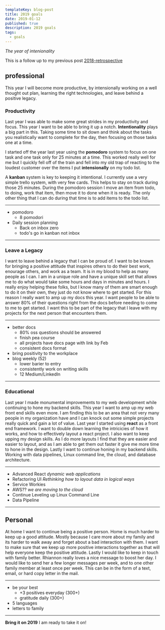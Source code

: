 ```yaml
---
templateKey: blog-post
title: 2019 goals
date: 2019-01-12
published: true
description: 2019 goals
tags:
  - goals
---
```


<style>
strong {
    /* color: goldenrod; */
    /* text-shadow: 0rem 1px 1px goldenrod; */
}
</style>

_The year of intenionality_

This is a follow up to my previous post [2018-retrospective](https://waylonwalker.com/2018-retrospective/)

## professional

This year I will become more productive, by intensionally working on a well thought out plan, learning the right technologies, and leave behind a positive legacy.

### Productivity

Last year I was able to make some great strides in my productivity and focus.  This year I want to be able to bring it up a notch.  **Intentionality** plays a big part in this.  Taking some time to sit down and think about the tasks you realistically want to complete for the day, then focusing on those tasks one at a time.

I started off the year last year using the **pomodoro** system to focus on one task and one task only for 25 minutes at a time.  This worked really well for me but I quickly fell off of the train and fell into my old trap of reacting to the loudest customer over the items I put **intensionally** on my todo list.

A **kanban** system is key to keeping it intentional.  I currently use a very simple trello system, with very few cards.  This helps to stay on track during those 25 minutes.  During the pomodoro session I move an item from todo, to doing, work that item, then move it to done when it is ready.  The only other thing that I can do during that time is to add items to the todo list.

---

* pomodoro
    * 8 pomodori
* Daily session planning
    * Back on inbox zero
    * todo's go in kanban not inbox

---

### Leave a Legacy

I want to leave behind a legacy that I can be proud of. I want to be known for bringing a positive attitude that inspires others to do their best work, enourage others, and work as a team.  It is in my blood to help as many people as I can.  I am in a unique role and have a unique skill set that allows me to do what would take some hours and days in minutes and hours.  I really enjoy helping these folks, but I know many of them are smart enough to do it on their own, they just do not know where to get started.  For this reason I really want to amp up my docs this year.  I want people to be able to answer 80% of their questions right from the docs before needing to come to me to get started.  I want this to be part of the legacy that I leave with my projects for the next person that encounters them.

---

* better docs
    * 80% oss questions should be answered
    * finish pea course
    * all projects have docs page with link by Feb
    * consistent docs format
* bring positivity to the workplace
* blog weekly (52)
    * lower barier to entry
    * consistently work on writing skills
    * 12 Medium/LinkedIn

---


### Educational

Last year I made monumental improvements to my web development while continuing to hone my backend skills.  This year I want to amp up my web front end skills even more. I am finding this to be an area that not very many people in my organization have and I can knock out some simple projects really quick and gain a lot of value.  Last year I started using **react** as a front end framework.  I want to double down learning the intricicies of how it works, and how to effectively layout a react project. I also want to keep upping my design skills.  As I do more layouts I find that they are easier and easier to layout, and as I am able to get them out faster it give me more time to hone in the design. Lastly I want to continue honing in my backend skills.  Working with data pipelines, Linux command line, the cloud, and database architecture.


---

* Advanced React _dynamic web applications_
* Refactoring UI _Rethinking how to layout data in logical ways_
* Service Workies
* AWS?? _we are moving to the cloud_
* Continue Leveling up Linux Command Line
* Data Pipeline

---

## Personal

At home I want to continue being a positive person.  Home is much harder to keep up a good attitude.  Mostly because I care more about my family and its harder to walk away and forget about a bad interaction with them.  I want to make sure that we keep up more positive interactions together as that will help everyone keep the positive attitude.  Lastly I would like to keep in touch with family better.  Rhiannon really loves a nice message to boost her day.  I would like to send her a few longer messages per week, and to one other family member at least once per week.  This can be in the form of a text, email, or hard copy letter in the mail.

---

* be your best
   * +3 positives everyday (300+)
   * gratitude daily (300+)
* 5 languages
* letters to family

---


**Bring it on 2019**  I am ready to take it on!
